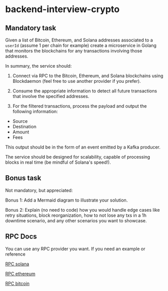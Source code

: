 # backend-interview-crypto

## Mandatory task
Given a list of Bitcoin, Ethereum, and Solana addresses associated to a `userId` (assume 1 per chain for example)
create a microservice in Golang that monitors the blockchains for any transactions involving those addresses.
 
In summary, the service should:

1. Connect via RPC to the Bitcoin, Ethereum, and Solana blockchains using Blockdaemon (feel free to use another provider if you prefer).
 
2. Consume the appropriate information to detect all future transactions that involve the specified addresses.
 
3. For the filtered transactions, process the payload and output the following information:
- Source
- Destination
- Amount
- Fees

This output should be in the form of an event emitted by a Kafka producer.

The service should be designed for scalability, capable of processing blocks in real time (be mindful of Solana's speed!).

## Bonus task 
Not mandatory, but appreciated:

Bonus 1: Add a Mermaid diagram to illustrate your solution. 

Bonus 2: Explain (no need to code) how you would handle edge cases like retry situations, block reorganization, how to not lose any txs in a 1h downtime scenario, and any other scenarios you want to showcase.

## RPC Docs

You can use any RPC provider you want. If you need an example or reference

[RPC solana](https://docs.blockdaemon.com/reference/how-to-access-solana-api)

[RPC ethereum](https://docs.blockdaemon.com/reference/how-to-access-ethereum-api)

[RPC bitcoin](https://docs.blockdaemon.com/reference/how-to-access-bitcoin-api)
